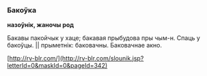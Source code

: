### Бакоўка
**назоўнік, жаночы род**

Бакавы пакойчык у хаце; бакавая прыбудова пры чым-н. Спаць у бакоўцы. || прыметнік: баковачны. Баковачнае акно.

<a rel="author">[http://rv-blr.com/](http://rv-blr.com/slounik.jsp?letterId=0&maskId=0&pageId=342)</a>
